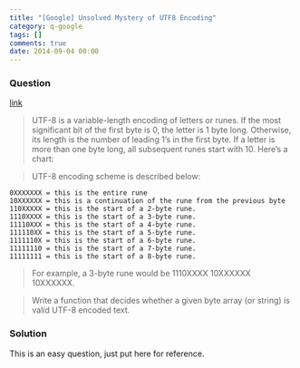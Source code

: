```yaml
---
title: "[Google] Unsolved Mystery of UTF8 Encoding"
category: q-google
tags: []
comments: true
date: 2014-09-04 00:00
---
```



### Question

[link](http://algorithmguru.com/blog/?p=148)

> UTF-8 is a variable-length encoding of letters or runes. If the most significant bit of the first byte is 0, the letter is 1 byte long. Otherwise, its length is the number of leading 1’s in the first byte. If a letter is more than one byte long, all subsequent runes start with 10. Here’s a chart:

> UTF-8 encoding scheme is described below:

    0XXXXXXX = this is the entire rune
    10XXXXXX = this is a continuation of the rune from the previous byte
    110XXXXX = this is the start of a 2-byte rune.
    1110XXXX = this is the start of a 3-byte rune.
    11110XXX = this is the start of a 4-byte rune.
    111110XX = this is the start of a 5-byte rune.
    1111110X = this is the start of a 6-byte rune.
    11111110 = this is the start of a 7-byte rune.
    11111111 = this is the start of a 8-byte rune.

> For example, a 3-byte rune would be 1110XXXX 10XXXXXX 10XXXXXX.

> Write a function that decides whether a given byte array (or string) is valid UTF-8 encoded text.

### Solution

This is an easy question, just put here for reference.
